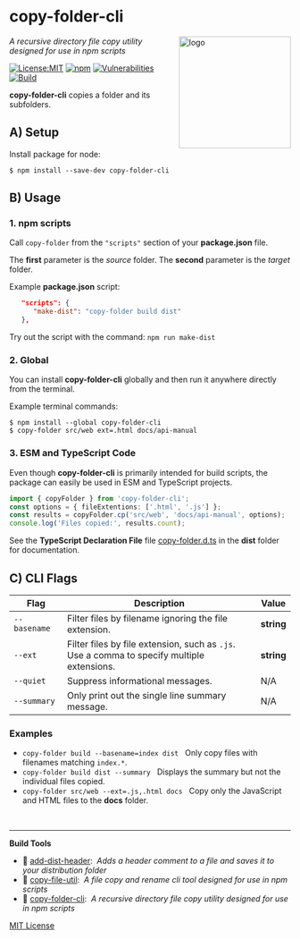 # copy-folder-cli
<img src=https://centerkey.com/graphics/center-key-logo.svg align=right width=200 alt=logo>

_A recursive directory file copy utility designed for use in npm scripts_

[![License:MIT](https://img.shields.io/badge/License-MIT-blue.svg)](https://github.com/center-key/copy-folder-cli/blob/main/LICENSE.txt)
[![npm](https://img.shields.io/npm/v/copy-folder-cli.svg)](https://www.npmjs.com/package/copy-folder-cli)
[![Vulnerabilities](https://snyk.io/test/github/center-key/copy-folder-cli/badge.svg)](https://snyk.io/test/github/center-key/copy-folder-cli)
[![Build](https://github.com/center-key/copy-folder-cli/workflows/build/badge.svg)](https://github.com/center-key/copy-folder-cli/actions/workflows/run-spec-on-push.yaml)

**copy-folder-cli** copies a folder and its subfolders.

## A) Setup

Install package for node:
```shell
$ npm install --save-dev copy-folder-cli
```

## B) Usage

### 1. npm scripts
Call `copy-folder` from the `"scripts"` section of your **package.json** file.

The **first** parameter is the *source* folder.
The **second** parameter is the *target* folder.

Example **package.json** script:
```json
   "scripts": {
      "make-dist": "copy-folder build dist"
   },
```

Try out the script with the command: `npm run make-dist`

### 2. Global
You can install **copy-folder-cli** globally and then run it anywhere directly from the terminal.

Example terminal commands:
```shell
$ npm install --global copy-folder-cli
$ copy-folder src/web ext=.html docs/api-manual
```

### 3. ESM and TypeScript Code
Even though **copy-folder-cli** is primarily intended for build scripts, the package can easily be used in ESM and TypeScript projects.

``` typescript
import { copyFolder } from 'copy-folder-cli';
const options = { fileExtentions: ['.html', '.js'] };
const results = copyFolder.cp('src/web', 'docs/api-manual', options);
console.log('Files copied:', results.count);
```

See the **TypeScript Declaration File** file [copy-folder.d.ts](dist/copy-folder.d.ts) in the **dist** folder for documentation.

## C) CLI Flags

| Flag         | Description                                           | Value      |
| ------------ | ----------------------------------------------------- | ---------- |
| `--basename` | Filter files by filename ignoring the file extension. | **string** |
| `--ext`      | Filter files by file extension, such as `.js`.<br>Use a comma to specify multiple extensions. | **string** |
| `--quiet`    | Suppress informational messages.                      | N/A        |
| `--summary`  | Only print out the single line summary message.       | N/A        |

### Examples
   - `copy-folder build --basename=index dist`  &nbsp; Only copy files with filenames matching `index.*`.
   - `copy-folder build dist --summary`         &nbsp; Displays the summary but not the individual files copied.
   - `copy-folder src/web --ext=.js,.html docs` &nbsp; Copy only the JavaScript and HTML files to the **docs** folder.

<br>

---
**Build Tools**
   - 🎋 [add-dist-header](https://github.com/center-key/add-dist-header):&nbsp; _Adds a header comment to a file and saves it to your distribution folder_
   - 📄 [copy-file-util](https://github.com/center-key/copy-file-util):&nbsp; _A file copy and rename cli tool designed for use in npm scripts_
   - 📂 [copy-folder-cli](https://github.com/center-key/copy-folder-cli):&nbsp; _A recursive directory file copy utility designed for use in npm scripts_

[MIT License](LICENSE.txt)
